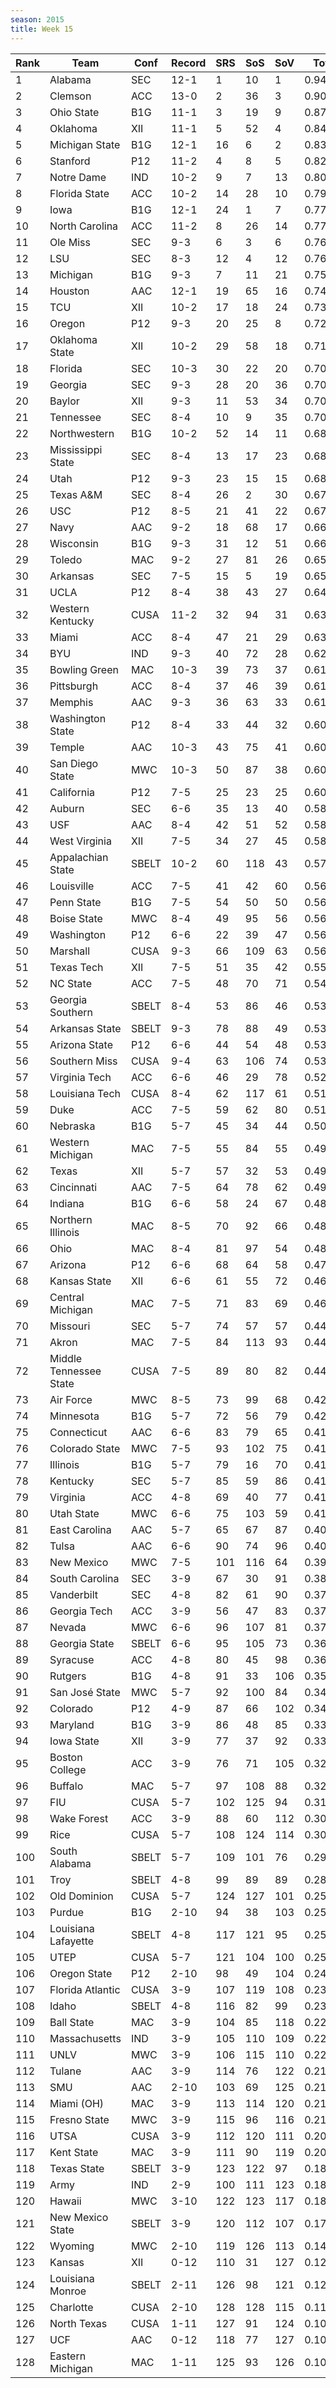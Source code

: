 ```yaml
---
season: 2015
title: Week 15
---
```

<table class="display"><thead><tr><th>Rank</th><th>Team</th><th>Conf</th><th>Record</th><th>SRS</th><th>SoS</th><th>SoV</th><th>Total</th></tr></thead><tbody>
<tr><td>1</td><td>Alabama</td><td>SEC</td><td>12-1</td><td>1</td><td>10</td><td>1</td><td>0.94957</td></tr>
<tr><td>2</td><td>Clemson</td><td>ACC</td><td>13-0</td><td>2</td><td>36</td><td>3</td><td>0.90451</td></tr>
<tr><td>3</td><td>Ohio State</td><td>B1G</td><td>11-1</td><td>3</td><td>19</td><td>9</td><td>0.87070</td></tr>
<tr><td>4</td><td>Oklahoma</td><td>XII</td><td>11-1</td><td>5</td><td>52</td><td>4</td><td>0.84363</td></tr>
<tr><td>5</td><td>Michigan State</td><td>B1G</td><td>12-1</td><td>16</td><td>6</td><td>2</td><td>0.83094</td></tr>
<tr><td>6</td><td>Stanford</td><td>P12</td><td>11-2</td><td>4</td><td>8</td><td>5</td><td>0.82091</td></tr>
<tr><td>7</td><td>Notre Dame</td><td>IND</td><td>10-2</td><td>9</td><td>7</td><td>13</td><td>0.80241</td></tr>
<tr><td>8</td><td>Florida State</td><td>ACC</td><td>10-2</td><td>14</td><td>28</td><td>10</td><td>0.79319</td></tr>
<tr><td>9</td><td>Iowa</td><td>B1G</td><td>12-1</td><td>24</td><td>1</td><td>7</td><td>0.77753</td></tr>
<tr><td>10</td><td>North Carolina</td><td>ACC</td><td>11-2</td><td>8</td><td>26</td><td>14</td><td>0.77579</td></tr>
<tr><td>11</td><td>Ole Miss</td><td>SEC</td><td>9-3</td><td>6</td><td>3</td><td>6</td><td>0.76546</td></tr>
<tr><td>12</td><td>LSU</td><td>SEC</td><td>8-3</td><td>12</td><td>4</td><td>12</td><td>0.76177</td></tr>
<tr><td>13</td><td>Michigan</td><td>B1G</td><td>9-3</td><td>7</td><td>11</td><td>21</td><td>0.75615</td></tr>
<tr><td>14</td><td>Houston</td><td>AAC</td><td>12-1</td><td>19</td><td>65</td><td>16</td><td>0.74221</td></tr>
<tr><td>15</td><td>TCU</td><td>XII</td><td>10-2</td><td>17</td><td>18</td><td>24</td><td>0.73849</td></tr>
<tr><td>16</td><td>Oregon</td><td>P12</td><td>9-3</td><td>20</td><td>25</td><td>8</td><td>0.72334</td></tr>
<tr><td>17</td><td>Oklahoma State</td><td>XII</td><td>10-2</td><td>29</td><td>58</td><td>18</td><td>0.71071</td></tr>
<tr><td>18</td><td>Florida</td><td>SEC</td><td>10-3</td><td>30</td><td>22</td><td>20</td><td>0.70990</td></tr>
<tr><td>19</td><td>Georgia</td><td>SEC</td><td>9-3</td><td>28</td><td>20</td><td>36</td><td>0.70938</td></tr>
<tr><td>20</td><td>Baylor</td><td>XII</td><td>9-3</td><td>11</td><td>53</td><td>34</td><td>0.70468</td></tr>
<tr><td>21</td><td>Tennessee</td><td>SEC</td><td>8-4</td><td>10</td><td>9</td><td>35</td><td>0.70097</td></tr>
<tr><td>22</td><td>Northwestern</td><td>B1G</td><td>10-2</td><td>52</td><td>14</td><td>11</td><td>0.68758</td></tr>
<tr><td>23</td><td>Mississippi State</td><td>SEC</td><td>8-4</td><td>13</td><td>17</td><td>23</td><td>0.68213</td></tr>
<tr><td>24</td><td>Utah</td><td>P12</td><td>9-3</td><td>23</td><td>15</td><td>15</td><td>0.68083</td></tr>
<tr><td>25</td><td>Texas A&M</td><td>SEC</td><td>8-4</td><td>26</td><td>2</td><td>30</td><td>0.67997</td></tr>
<tr><td>26</td><td>USC</td><td>P12</td><td>8-5</td><td>21</td><td>41</td><td>22</td><td>0.67269</td></tr>
<tr><td>27</td><td>Navy</td><td>AAC</td><td>9-2</td><td>18</td><td>68</td><td>17</td><td>0.66099</td></tr>
<tr><td>28</td><td>Wisconsin</td><td>B1G</td><td>9-3</td><td>31</td><td>12</td><td>51</td><td>0.66096</td></tr>
<tr><td>29</td><td>Toledo</td><td>MAC</td><td>9-2</td><td>27</td><td>81</td><td>26</td><td>0.65420</td></tr>
<tr><td>30</td><td>Arkansas</td><td>SEC</td><td>7-5</td><td>15</td><td>5</td><td>19</td><td>0.65107</td></tr>
<tr><td>31</td><td>UCLA</td><td>P12</td><td>8-4</td><td>38</td><td>43</td><td>27</td><td>0.64905</td></tr>
<tr><td>32</td><td>Western Kentucky</td><td>CUSA</td><td>11-2</td><td>32</td><td>94</td><td>31</td><td>0.63665</td></tr>
<tr><td>33</td><td>Miami</td><td>ACC</td><td>8-4</td><td>47</td><td>21</td><td>29</td><td>0.63453</td></tr>
<tr><td>34</td><td>BYU</td><td>IND</td><td>9-3</td><td>40</td><td>72</td><td>28</td><td>0.62651</td></tr>
<tr><td>35</td><td>Bowling Green</td><td>MAC</td><td>10-3</td><td>39</td><td>73</td><td>37</td><td>0.61845</td></tr>
<tr><td>36</td><td>Pittsburgh</td><td>ACC</td><td>8-4</td><td>37</td><td>46</td><td>39</td><td>0.61337</td></tr>
<tr><td>37</td><td>Memphis</td><td>AAC</td><td>9-3</td><td>36</td><td>63</td><td>33</td><td>0.61091</td></tr>
<tr><td>38</td><td>Washington State</td><td>P12</td><td>8-4</td><td>33</td><td>44</td><td>32</td><td>0.60772</td></tr>
<tr><td>39</td><td>Temple</td><td>AAC</td><td>10-3</td><td>43</td><td>75</td><td>41</td><td>0.60664</td></tr>
<tr><td>40</td><td>San Diego State</td><td>MWC</td><td>10-3</td><td>50</td><td>87</td><td>38</td><td>0.60412</td></tr>
<tr><td>41</td><td>California</td><td>P12</td><td>7-5</td><td>25</td><td>23</td><td>25</td><td>0.60283</td></tr>
<tr><td>42</td><td>Auburn</td><td>SEC</td><td>6-6</td><td>35</td><td>13</td><td>40</td><td>0.58730</td></tr>
<tr><td>43</td><td>USF</td><td>AAC</td><td>8-4</td><td>42</td><td>51</td><td>52</td><td>0.58681</td></tr>
<tr><td>44</td><td>West Virginia</td><td>XII</td><td>7-5</td><td>34</td><td>27</td><td>45</td><td>0.58030</td></tr>
<tr><td>45</td><td>Appalachian State</td><td>SBELT</td><td>10-2</td><td>60</td><td>118</td><td>43</td><td>0.57546</td></tr>
<tr><td>46</td><td>Louisville</td><td>ACC</td><td>7-5</td><td>41</td><td>42</td><td>60</td><td>0.56714</td></tr>
<tr><td>47</td><td>Penn State</td><td>B1G</td><td>7-5</td><td>54</td><td>50</td><td>50</td><td>0.56691</td></tr>
<tr><td>48</td><td>Boise State</td><td>MWC</td><td>8-4</td><td>49</td><td>95</td><td>56</td><td>0.56594</td></tr>
<tr><td>49</td><td>Washington</td><td>P12</td><td>6-6</td><td>22</td><td>39</td><td>47</td><td>0.56339</td></tr>
<tr><td>50</td><td>Marshall</td><td>CUSA</td><td>9-3</td><td>66</td><td>109</td><td>63</td><td>0.56087</td></tr>
<tr><td>51</td><td>Texas Tech</td><td>XII</td><td>7-5</td><td>51</td><td>35</td><td>42</td><td>0.55879</td></tr>
<tr><td>52</td><td>NC State</td><td>ACC</td><td>7-5</td><td>48</td><td>70</td><td>71</td><td>0.54242</td></tr>
<tr><td>53</td><td>Georgia Southern</td><td>SBELT</td><td>8-4</td><td>53</td><td>86</td><td>46</td><td>0.53597</td></tr>
<tr><td>54</td><td>Arkansas State</td><td>SBELT</td><td>9-3</td><td>78</td><td>88</td><td>49</td><td>0.53484</td></tr>
<tr><td>55</td><td>Arizona State</td><td>P12</td><td>6-6</td><td>44</td><td>54</td><td>48</td><td>0.53450</td></tr>
<tr><td>56</td><td>Southern Miss</td><td>CUSA</td><td>9-4</td><td>63</td><td>106</td><td>74</td><td>0.53384</td></tr>
<tr><td>57</td><td>Virginia Tech</td><td>ACC</td><td>6-6</td><td>46</td><td>29</td><td>78</td><td>0.52041</td></tr>
<tr><td>58</td><td>Louisiana Tech</td><td>CUSA</td><td>8-4</td><td>62</td><td>117</td><td>61</td><td>0.51667</td></tr>
<tr><td>59</td><td>Duke</td><td>ACC</td><td>7-5</td><td>59</td><td>62</td><td>80</td><td>0.51404</td></tr>
<tr><td>60</td><td>Nebraska</td><td>B1G</td><td>5-7</td><td>45</td><td>34</td><td>44</td><td>0.50221</td></tr>
<tr><td>61</td><td>Western Michigan</td><td>MAC</td><td>7-5</td><td>55</td><td>84</td><td>55</td><td>0.49761</td></tr>
<tr><td>62</td><td>Texas</td><td>XII</td><td>5-7</td><td>57</td><td>32</td><td>53</td><td>0.49533</td></tr>
<tr><td>63</td><td>Cincinnati</td><td>AAC</td><td>7-5</td><td>64</td><td>78</td><td>62</td><td>0.49417</td></tr>
<tr><td>64</td><td>Indiana</td><td>B1G</td><td>6-6</td><td>58</td><td>24</td><td>67</td><td>0.48503</td></tr>
<tr><td>65</td><td>Northern Illinois</td><td>MAC</td><td>8-5</td><td>70</td><td>92</td><td>66</td><td>0.48226</td></tr>
<tr><td>66</td><td>Ohio</td><td>MAC</td><td>8-4</td><td>81</td><td>97</td><td>54</td><td>0.48068</td></tr>
<tr><td>67</td><td>Arizona</td><td>P12</td><td>6-6</td><td>68</td><td>64</td><td>58</td><td>0.47933</td></tr>
<tr><td>68</td><td>Kansas State</td><td>XII</td><td>6-6</td><td>61</td><td>55</td><td>72</td><td>0.46788</td></tr>
<tr><td>69</td><td>Central Michigan</td><td>MAC</td><td>7-5</td><td>71</td><td>83</td><td>69</td><td>0.46624</td></tr>
<tr><td>70</td><td>Missouri</td><td>SEC</td><td>5-7</td><td>74</td><td>57</td><td>57</td><td>0.44596</td></tr>
<tr><td>71</td><td>Akron</td><td>MAC</td><td>7-5</td><td>84</td><td>113</td><td>93</td><td>0.44540</td></tr>
<tr><td>72</td><td>Middle Tennessee State</td><td>CUSA</td><td>7-5</td><td>89</td><td>80</td><td>82</td><td>0.44476</td></tr>
<tr><td>73</td><td>Air Force</td><td>MWC</td><td>8-5</td><td>73</td><td>99</td><td>68</td><td>0.42612</td></tr>
<tr><td>74</td><td>Minnesota</td><td>B1G</td><td>5-7</td><td>72</td><td>56</td><td>79</td><td>0.42070</td></tr>
<tr><td>75</td><td>Connecticut</td><td>AAC</td><td>6-6</td><td>83</td><td>79</td><td>65</td><td>0.41957</td></tr>
<tr><td>76</td><td>Colorado State</td><td>MWC</td><td>7-5</td><td>93</td><td>102</td><td>75</td><td>0.41890</td></tr>
<tr><td>77</td><td>Illinois</td><td>B1G</td><td>5-7</td><td>79</td><td>16</td><td>70</td><td>0.41666</td></tr>
<tr><td>78</td><td>Kentucky</td><td>SEC</td><td>5-7</td><td>85</td><td>59</td><td>86</td><td>0.41600</td></tr>
<tr><td>79</td><td>Virginia</td><td>ACC</td><td>4-8</td><td>69</td><td>40</td><td>77</td><td>0.41414</td></tr>
<tr><td>80</td><td>Utah State</td><td>MWC</td><td>6-6</td><td>75</td><td>103</td><td>59</td><td>0.41357</td></tr>
<tr><td>81</td><td>East Carolina</td><td>AAC</td><td>5-7</td><td>65</td><td>67</td><td>87</td><td>0.40116</td></tr>
<tr><td>82</td><td>Tulsa</td><td>AAC</td><td>6-6</td><td>90</td><td>74</td><td>96</td><td>0.40089</td></tr>
<tr><td>83</td><td>New Mexico</td><td>MWC</td><td>7-5</td><td>101</td><td>116</td><td>64</td><td>0.39326</td></tr>
<tr><td>84</td><td>South Carolina</td><td>SEC</td><td>3-9</td><td>67</td><td>30</td><td>91</td><td>0.38237</td></tr>
<tr><td>85</td><td>Vanderbilt</td><td>SEC</td><td>4-8</td><td>82</td><td>61</td><td>90</td><td>0.37846</td></tr>
<tr><td>86</td><td>Georgia Tech</td><td>ACC</td><td>3-9</td><td>56</td><td>47</td><td>83</td><td>0.37512</td></tr>
<tr><td>87</td><td>Nevada</td><td>MWC</td><td>6-6</td><td>96</td><td>107</td><td>81</td><td>0.37197</td></tr>
<tr><td>88</td><td>Georgia State</td><td>SBELT</td><td>6-6</td><td>95</td><td>105</td><td>73</td><td>0.36680</td></tr>
<tr><td>89</td><td>Syracuse</td><td>ACC</td><td>4-8</td><td>80</td><td>45</td><td>98</td><td>0.36232</td></tr>
<tr><td>90</td><td>Rutgers</td><td>B1G</td><td>4-8</td><td>91</td><td>33</td><td>106</td><td>0.35327</td></tr>
<tr><td>91</td><td>San José State</td><td>MWC</td><td>5-7</td><td>92</td><td>100</td><td>84</td><td>0.34778</td></tr>
<tr><td>92</td><td>Colorado</td><td>P12</td><td>4-9</td><td>87</td><td>66</td><td>102</td><td>0.34079</td></tr>
<tr><td>93</td><td>Maryland</td><td>B1G</td><td>3-9</td><td>86</td><td>48</td><td>85</td><td>0.33656</td></tr>
<tr><td>94</td><td>Iowa State</td><td>XII</td><td>3-9</td><td>77</td><td>37</td><td>92</td><td>0.33290</td></tr>
<tr><td>95</td><td>Boston College</td><td>ACC</td><td>3-9</td><td>76</td><td>71</td><td>105</td><td>0.32979</td></tr>
<tr><td>96</td><td>Buffalo</td><td>MAC</td><td>5-7</td><td>97</td><td>108</td><td>88</td><td>0.32169</td></tr>
<tr><td>97</td><td>FIU</td><td>CUSA</td><td>5-7</td><td>102</td><td>125</td><td>94</td><td>0.31354</td></tr>
<tr><td>98</td><td>Wake Forest</td><td>ACC</td><td>3-9</td><td>88</td><td>60</td><td>112</td><td>0.30595</td></tr>
<tr><td>99</td><td>Rice</td><td>CUSA</td><td>5-7</td><td>108</td><td>124</td><td>114</td><td>0.30017</td></tr>
<tr><td>100</td><td>South Alabama</td><td>SBELT</td><td>5-7</td><td>109</td><td>101</td><td>76</td><td>0.29679</td></tr>
<tr><td>101</td><td>Troy</td><td>SBELT</td><td>4-8</td><td>99</td><td>89</td><td>89</td><td>0.28546</td></tr>
<tr><td>102</td><td>Old Dominion</td><td>CUSA</td><td>5-7</td><td>124</td><td>127</td><td>101</td><td>0.25394</td></tr>
<tr><td>103</td><td>Purdue</td><td>B1G</td><td>2-10</td><td>94</td><td>38</td><td>103</td><td>0.25378</td></tr>
<tr><td>104</td><td>Louisiana Lafayette</td><td>SBELT</td><td>4-8</td><td>117</td><td>121</td><td>95</td><td>0.25089</td></tr>
<tr><td>105</td><td>UTEP</td><td>CUSA</td><td>5-7</td><td>121</td><td>104</td><td>100</td><td>0.25060</td></tr>
<tr><td>106</td><td>Oregon State</td><td>P12</td><td>2-10</td><td>98</td><td>49</td><td>104</td><td>0.24864</td></tr>
<tr><td>107</td><td>Florida Atlantic</td><td>CUSA</td><td>3-9</td><td>107</td><td>119</td><td>108</td><td>0.23285</td></tr>
<tr><td>108</td><td>Idaho</td><td>SBELT</td><td>4-8</td><td>116</td><td>82</td><td>99</td><td>0.23138</td></tr>
<tr><td>109</td><td>Ball State</td><td>MAC</td><td>3-9</td><td>104</td><td>85</td><td>118</td><td>0.22887</td></tr>
<tr><td>110</td><td>Massachusetts</td><td>IND</td><td>3-9</td><td>105</td><td>110</td><td>109</td><td>0.22196</td></tr>
<tr><td>111</td><td>UNLV</td><td>MWC</td><td>3-9</td><td>106</td><td>115</td><td>110</td><td>0.22173</td></tr>
<tr><td>112</td><td>Tulane</td><td>AAC</td><td>3-9</td><td>114</td><td>76</td><td>122</td><td>0.21531</td></tr>
<tr><td>113</td><td>SMU</td><td>AAC</td><td>2-10</td><td>103</td><td>69</td><td>125</td><td>0.21439</td></tr>
<tr><td>114</td><td>Miami (OH)</td><td>MAC</td><td>3-9</td><td>113</td><td>114</td><td>120</td><td>0.21388</td></tr>
<tr><td>115</td><td>Fresno State</td><td>MWC</td><td>3-9</td><td>115</td><td>96</td><td>116</td><td>0.21367</td></tr>
<tr><td>116</td><td>UTSA</td><td>CUSA</td><td>3-9</td><td>112</td><td>120</td><td>111</td><td>0.20840</td></tr>
<tr><td>117</td><td>Kent State</td><td>MAC</td><td>3-9</td><td>111</td><td>90</td><td>119</td><td>0.20829</td></tr>
<tr><td>118</td><td>Texas State</td><td>SBELT</td><td>3-9</td><td>123</td><td>122</td><td>97</td><td>0.18747</td></tr>
<tr><td>119</td><td>Army</td><td>IND</td><td>2-9</td><td>100</td><td>111</td><td>123</td><td>0.18508</td></tr>
<tr><td>120</td><td>Hawaii</td><td>MWC</td><td>3-10</td><td>122</td><td>123</td><td>117</td><td>0.18271</td></tr>
<tr><td>121</td><td>New Mexico State</td><td>SBELT</td><td>3-9</td><td>120</td><td>112</td><td>107</td><td>0.17434</td></tr>
<tr><td>122</td><td>Wyoming</td><td>MWC</td><td>2-10</td><td>119</td><td>126</td><td>113</td><td>0.14732</td></tr>
<tr><td>123</td><td>Kansas</td><td>XII</td><td>0-12</td><td>110</td><td>31</td><td>127</td><td>0.12525</td></tr>
<tr><td>124</td><td>Louisiana Monroe</td><td>SBELT</td><td>2-11</td><td>126</td><td>98</td><td>121</td><td>0.12383</td></tr>
<tr><td>125</td><td>Charlotte</td><td>CUSA</td><td>2-10</td><td>128</td><td>128</td><td>115</td><td>0.11338</td></tr>
<tr><td>126</td><td>North Texas</td><td>CUSA</td><td>1-11</td><td>127</td><td>91</td><td>124</td><td>0.10541</td></tr>
<tr><td>127</td><td>UCF</td><td>AAC</td><td>0-12</td><td>118</td><td>77</td><td>127</td><td>0.10398</td></tr>
<tr><td>128</td><td>Eastern Michigan</td><td>MAC</td><td>1-11</td><td>125</td><td>93</td><td>126</td><td>0.10243</td></tr>
</tbody></table>
